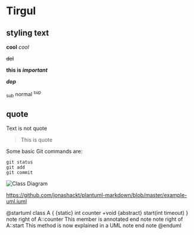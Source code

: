 # Tirgul

## styling text
**cool**
_cool_

~~del~~

**this is _important_**

**_dop_**

<sub>sub</sub> normal <sup>sup</sup>

## quote
Text is not quote
> This is quote

Some basic Git commands are:
```
git status
git add
git commit
```


![Class Diagram](http://www.plantuml.com/plantuml/proxy?src=https://raw.githubusercontent.com/oriazadok/Tirgul/master/test.puml)

https://github.com/jonashackt/plantuml-markdown/blob/master/example-uml.iuml

@startuml
class A {
{static} int counter
+void {abstract} start(int timeout)
}
note right of A::counter
  This member is annotated
end note
note right of A::start
  This method is now explained in a UML note
end note
@enduml



